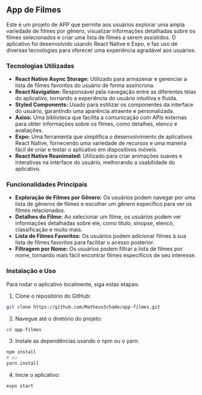 ## App de Filmes

Este é um projeto de APP que permite aos usuários explorar uma ampla variedade de filmes por gênero, visualizar informações detalhadas sobre os filmes selecionados e criar uma lista de filmes a serem assistidos. O aplicativo foi desenvolvido usando React Native e Expo, e faz uso de diversas tecnologias para oferecer uma experiência agradável aos usuários.

### Tecnologias Utilizadas

* **React Native Async Storage:** Utilizado para armazenar e gerenciar a lista de filmes favoritos do usuário de forma assíncrona.
* **React Navigation:** Responsável pela navegação entre as diferentes telas do aplicativo, tornando a experiência do usuário intuitiva e fluida.
* **Styled Components:** Usado para estilizar os componentes da interface do usuário, garantindo uma aparência atraente e personalizada.
* **Axios:** Uma biblioteca que facilita a comunicação com APIs externas para obter informações sobre os filmes, como detalhes, elenco e avaliações.
* **Expo:** Uma ferramenta que simplifica o desenvolvimento de aplicativos React Native, fornecendo uma variedade de recursos e uma maneira fácil de criar e testar o aplicativo em dispositivos móveis.
* **React Native Reanimated:** Utilizado para criar animações suaves e interativas na interface do usuário, melhorando a usabilidade do aplicativo.

### Funcionalidades Principais

* **Exploração de Filmes por Gênero:** Os usuários podem navegar por uma lista de gêneros de filmes e escolher um gênero específico para ver os filmes relacionados.
* **Detalhes do Filme:** Ao selecionar um filme, os usuários podem ver informações detalhadas sobre ele, como título, sinopse, elenco, classificação e muito mais.
* **Lista de Filmes Favoritos:** Os usuários podem adicionar filmes à sua lista de filmes favoritos para facilitar o acesso posterior.
* **Filtragem por Nome:** Os usuários podem filtrar a lista de filmes por nome, tornando mais fácil encontrar filmes específicos de seu interesse.

### Instalação e Uso

Para rodar o aplicativo localmente, siga estas etapas:

1. Clone o repositório do GitHub:

```bash
git clone https://github.com/MatheusSchade/app-filmes.git
```

2. Navegue até o diretório do projeto:

```bash
cd app-filmes
```

3. Instale as dependências usando o npm ou o yarn:
   
```bash
npm install
# ou
yarn install
```

4. Inicie o aplicativo: 

```bash
expo start
```
